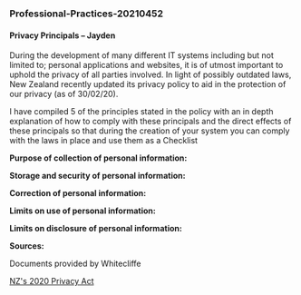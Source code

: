 ### Professional-Practices-20210452
#### Privacy Principals – Jayden

During the development of many different IT systems including but not limited to; personal applications and websites, it is of utmost important to uphold the privacy of all parties involved. In light of possibly outdated laws, New Zealand recently updated its privacy policy to aid in the protection of our privacy (as of 30/02/20).

I have compiled 5 of the principles stated in the policy with an in depth explanation of how to comply with these principals and the direct effects of these principals so that during the creation of your system you can comply with the laws in place and use them as a Checklist

**Purpose of collection of personal information:**


**Storage and security of personal information:**


**Correction of personal information:**


**Limits on use of personal information:**


**Limits on disclosure of personal information:**

**Sources:**

Documents provided by Whitecliffe

[NZ's 2020 Privacy Act](https://www.legislation.govt.nz/act/public/2020/0031/latest/LMS23223.html)
